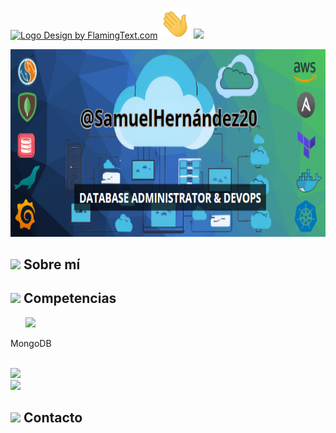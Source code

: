  
<a target="_top" href="https://flamingtext.com/" ><img src="https://blog.flamingtext.com/blog/2024/08/05/flamingtext_com_1722858627_539274852.png" border="0" alt="Logo Design by FlamingText.com" title="Logo Design by FlamingText.com"></a>
</a> <img src="https://raw.githubusercontent.com/ABSphreak/ABSphreak/master/gifs/Hi.gif" width="50px">
<img src="https://user-images.githubusercontent.com/73097560/115834477-dbab4500-a447-11eb-908a-139a6edaec5c.gif">    

<img src="images/Presentacion_GitHub.png" alt="Perfil" width="620" height="300"/>


<h2> <img src = "https://github.com/7oSkaaa/7oSkaaa/blob/main/Images/about_me.gif?raw=true" width = 20px>  Sobre mí </h2>
         

<h2><img src = "https://media2.giphy.com/media/QssGEmpkyEOhBCb7e1/giphy.gif?cid=ecf05e47a0n3gi1bfqntqmob8g9aid1oyj2wr3ds3mg700bl&rid=giphy.gif" width = 20 px>  Competencias </h2>
<ul>
   <p> </p><img src = "https://github.com/user-attachments/assets/f7c7cc75-4529-4863-8078-7fd03d88a4ff" width = 40px> </ul> MongoDB </p> <br>
   <img src = "https://github.com/user-attachments/assets/f7c7cc75-4529-4863-8078-7fd03d88a4ff" width = 40px><br>
   <img src = "https://github.com/user-attachments/assets/f7c7cc75-4529-4863-8078-7fd03d88a4ff" width = 40px><br>
</ul> 

    

<h2><img src="https://media.giphy.com/media/iY8CRBdQXODJSCERIr/giphy.gif" width="30px"> Contacto </h2>







